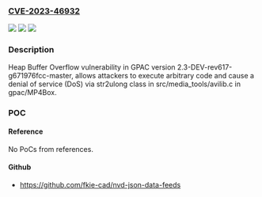 ### [CVE-2023-46932](https://cve.mitre.org/cgi-bin/cvename.cgi?name=CVE-2023-46932)
![](https://img.shields.io/static/v1?label=Product&message=n%2Fa&color=blue)
![](https://img.shields.io/static/v1?label=Version&message=n%2Fa&color=blue)
![](https://img.shields.io/static/v1?label=Vulnerability&message=n%2Fa&color=brighgreen)

### Description

Heap Buffer Overflow vulnerability in GPAC version 2.3-DEV-rev617-g671976fcc-master, allows attackers to execute arbitrary code and cause a denial of service (DoS) via str2ulong class in src/media_tools/avilib.c in gpac/MP4Box.

### POC

#### Reference
No PoCs from references.

#### Github
- https://github.com/fkie-cad/nvd-json-data-feeds


